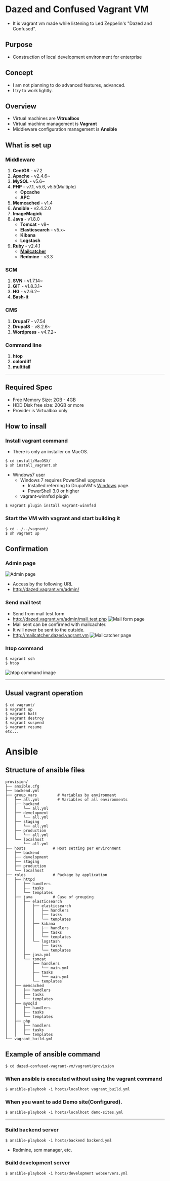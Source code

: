 # Dazed and Confused Vagrant VM
* It is vagrant vm made while listening to Led Zeppelin's "Dazed and Confused".

## Purpose
* Construction of local development environment for enterprise

## Concept
* I am not planning to do advanced features, advanced.
* I try to work lightly.

## Overview
* Virtual machines are **Vitrualbox**
* Virtual machine management is **Vagrant**
* Middleware configuration management is **Ansible**

## What is set up

### Middleware
1. **CentOS** - v7.2
1. **Apache** - v2.4.6~
1. **MySQL** - v5.6~
1. **PHP** - v7.1, v5.6, v5.5(Multiple)
    * **Opcache**
    * **APC**
1. **Memcached** - v1.4
1. **Ansible** - v2.4.2.0
1. **ImageMagick**
1. **Java** - v1.8.0
    * **Tomcat** - v8~
    * **Elasticsearch** - v5.x~
    * **Kibana**
    * **Logstash**
1. **Ruby** - v2.4.1
    * **[Mailcatcher](https://mailcatcher.me)**
    * **Redmine** - v3.3

### SCM
1. **SVN** - v1.7.14~
1. **GIT** - v1.8.3.1~
1. **HG** - v2.6.2~
1. **[Bash-it](https://github.com/Bash-it/bash-it)**

### CMS
1. **Drupal7** - v7.54
1. **Drupal8** - v8.2.6~
1. **Wordpress** - v4.7.2~

### Command line
1. **htop**
1. **colordiff**
1. **multitail**

---
## Required Spec

* Free Memory Size: 2GB - 4GB
* HDD Disk free size: 20GB or more
* Provider is Virtualbox only

## How to insall

### Install vagrant command

* There is only an installer on MacOS.

```
$ cd install/MacOSX/
$ sh install_vagrant.sh
```

* Windows7 user
  * Windows 7 requires PowerShell upgrade
	* Installed referring to DrupalVM's [Windows](http://docs.drupalvm.com/en/latest/getting-started/installation-windows/) page.
    * PowerShell 3.0 or higher
  * vagrant-winnfsd plugin
```
$ vagrant plugin install vagrant-winnfsd
```

### Start the VM with vagrant and start building it

```
$ cd ../../vagrant/
$ sh vagrant up
```

## Confirmation

### Admin page
![Admin page](README/admin_page.png)
  * Access by the following URL
  * http://dazed.vagrant.vm/admin/

### Send mail test
* Send from mail test form
* http://dazed.vagrant.vm/admin/mail_test.php
![Mail form page](README/send_mail_test.png)
* Mail sent can be confirmed with mailcachter.
* It will never be sent to the outside.
* http://mailcatcher.dazed.vagrant.vm
![Mailcatcher page](README/mail_catcher.png)

### htop command

```
$ vagrant ssh
$ htop
```
![htop command image](README/htop.png)



---

## Usual vagrant operation

```
$ cd vagrant/
$ vagrant up
$ vagrant halt
$ vagrant destroy
$ vagrant suspend
$ vagrant resume
etc...
```

# Ansible

## Structure of ansible files

```
provision/
├── ansible.cfg
├── backend.yml
├── group_vars         # Variables by environment
│   ├── all.yml        # Variables of all environments
│   ├── backend
│   │   └── all.yml
│   ├── development
│   │   └── all.yml
│   ├── staging
│   │   └── all.yml
│   ├── production
│   │   └── all.yml
│   └── localhost
│       └── all.yml
├── hosts            # Host setting per environment
│   ├── backend
│   ├── development
│   ├── staging
│   ├── production
│   └── localhost
├── roles            # Package by application
│   ├── httpd
│   │   ├── handlers
│   │   ├── tasks
│   │   └── templates
│   ├── java         # Case of grouping
│   │   ├── elasticsearch
│   │   │   ├── elasticsearch
│   │   │   │   ├── handlers
│   │   │   │   ├── tasks
│   │   │   │   └── templates
│   │   │   ├── kibana
│   │   │   │   ├── handlers
│   │   │   │   ├── tasks
│   │   │   │   └── templates
│   │   │   └── logstash
│   │   │       ├── tasks
│   │   │       └── templates
│   │   ├── java.yml
│   │   └── tomcat
│   │       ├── handlers
│   │       │   └── main.yml
│   │       ├── tasks
│   │       │   └── main.yml
│   │       └── templates
│   ├── memcached
│   │   ├── handlers
│   │   ├── tasks
│   │   └── templates
│   ├── mysqld
│   │   ├── handlers
│   │   ├── tasks
│   │   └── templates
│   ├── php
│   │   ├── handlers
│   │   ├── tasks
│   │   └── templates
└── vagrant_build.yml
```

## Example of ansible command

```
$ cd dazed-confused-vagrant-vm/vagrant/provision
```

### When ansible is executed without using the vagrant command

```
$ ansible-playbook -i hosts/localhost vagrant_build.yml
```

### When you want to add Demo site(Configured).

```
$ ansible-playbook -i hosts/localhost demo-sites.yml
```

----


### Build backend server

```
$ ansible-playbook -i hosts/backend backend.yml
```
* Redmine, scm manager, etc.

### Build development server

```
$ ansible-playbook -i hosts/development webservers.yml
```
